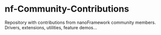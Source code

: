 # nf-Community-Contributions
Repository with contributions from nanoFramework community members. Drivers, extensions, utilities, feature demos...
